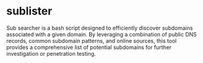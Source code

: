 # sublister
Sub searcher is a bash script designed to efficiently discover subdomains associated with a given domain. By leveraging a combination of public DNS records, common subdomain patterns, and online sources, this tool provides a comprehensive list of potential subdomains for further investigation or penetration testing.
